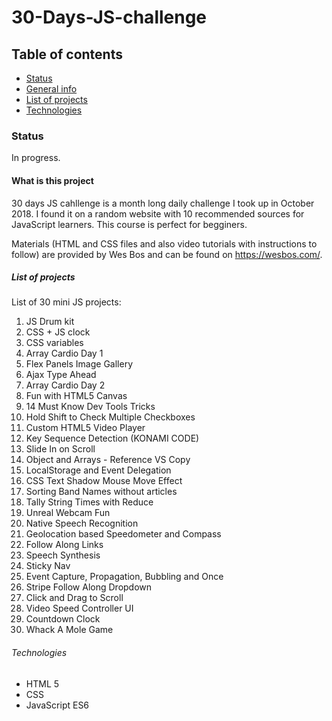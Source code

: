 # 30-Days-JS-challenge

## Table of contents
* [Status](#status)
* [General info](#what-is-this-project)
* [List of projects](#list-of-projects)
* [Technologies](#technologies)

### Status
In progress.

#### What is this project 
30 days JS cahllenge is a month long daily challenge I took up in October 2018. I found it on a random website with 10 recommended sources for JavaScript learners. 
This course is perfect for begginers.

Materials (HTML and CSS files and also video tutorials with instructions to follow) are provided by Wes Bos and can be found on https://wesbos.com/.

##### List of projects
List of 30 mini JS projects:
1. JS Drum kit
2. CSS + JS clock
3. CSS variables
4. Array Cardio Day 1
5. Flex Panels Image Gallery
6. Ajax Type Ahead
7. Array Cardio Day 2
8. Fun with HTML5 Canvas
9. 14 Must Know Dev Tools Tricks
10. Hold Shift to Check Multiple Checkboxes
11. Custom HTML5 Video Player
12. Key Sequence Detection (KONAMI CODE)
13. Slide In on Scroll
14. Object and Arrays - Reference VS Copy
15. LocalStorage and Event Delegation
16. CSS Text Shadow Mouse Move Effect
17. Sorting Band Names without articles
18. Tally String Times with Reduce
19. Unreal Webcam Fun
20. Native Speech Recognition
21. Geolocation based Speedometer and Compass
22. Follow Along Links
23. Speech Synthesis
24. Sticky Nav
25. Event Capture, Propagation, Bubbling and Once
26. Stripe Follow Along Dropdown
27. Click and Drag to Scroll
28. Video Speed Controller UI
29. Countdown Clock
30. Whack A Mole Game

###### Technologies
- HTML 5
- CSS
- JavaScript ES6
